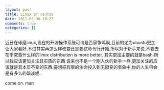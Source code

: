 ```yaml
---
layout: post
title: Linux of centos
date: 2011-05-30 10:27
comments: true
categories: []
---
```

近日在琢磨linux,现在的开源操作系统可谓是百家争鸣啊,目前的尤为ubuntu更加让大家看好,不过其实再怎么样改变还是要试命令行开始,所以对于新手来说,不要去在乎究竟什么样的linux distribution is more better, 其实更加主要的就是bash.所以我应该更加关注其实质的东西.说来也不是一个刚入伙的新手一样,更加关注的应该就是其本质不变的东西.要想把有限的生命投入到无限变的表象中,你的人生将会是有多么的暗淡呢.

come on. man
